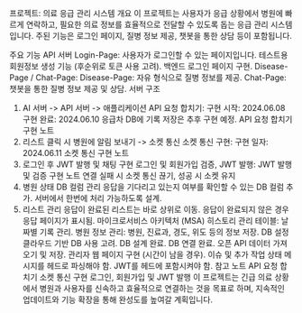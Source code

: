 
프로젝트: 의료 응급 관리 시스템
개요
이 프로젝트는 사용자가 응급 상황에서 병원에 빠르게 연락하고, 필요한 의료 정보를 효율적으로 전달할 수 있도록 돕는 응급 관리 시스템입니다. 주된 기능은 로그인 페이지, 질병 정보 제공, 챗봇을 통한 상담 등이 포함됩니다.

주요 기능
API 서버
Login-Page:
사용자가 로그인할 수 있는 페이지입니다.
테스트용 회원정보 생성 기능 (후순위로 토큰 사용 고려).
백엔드 로그인 페이지 구현.
Disease-Page / Chat-Page:
Disease-Page: 자유 형식으로 질병 정보를 제공.
Chat-Page: 챗봇을 통한 질병 정보 제공 및 상담.
서버 구조
1. AI 서버 -> API 서버 -> 애플리케이션
API 요청 합치기:
구현 시작: 2024.06.08
구현 완료: 2024.06.10
응급차 DB에 기록 저장은 추후 구현 예정.
API 요청 합치기 구현 노트
2. 리스트 클릭 시 병원에 알림 보내기 -> 소켓 통신
소켓 통신 구현:
구현 일자: 2024.06.11
소켓 통신 구현 노트
3. 로그인 후 JWT 발행 및 채팅 구현
로그인 및 회원가입 검증, JWT 발행:
JWT 발행 및 검증 구현 노트
연결 실패 시 소켓 통신 끊기, 성공 시 소켓 유지
4. 병원 상태 DB 컬럼 관리
응답을 기다리고 있는지 여부를 확인할 수 있는 DB 컬럼 추가.
서버에서 한번에 처리 가능하도록 설계.
5. 리스트 관리
응답이 완료된 리스트는 바로 상위로 이동.
응답이 완료되지 않은 경우 응답 페이지가 표시됨.
마이크로서비스 아키텍처 (MSA)
히스토리 관리 테이블: 날짜별 기록 관리.
병원 정보 관리: 병원, 진료과, 경도, 위도 등의 정보 저장.
DB 설정
클라우드 기반 DB 사용 고려.
DB 설계 완료.
DB 연결 완료.
오픈 API 데이터 가져오기 및 저장.
관리자 웹 페이지 구현 (시간이 남을 경우).
이슈 및 추가 작업
상태 메시지를 헤드로 파싱해야 함.
JWT를 헤드에 포함시켜야 함.
참고 노트
API 요청 합치기
소켓 통신 구현
로그인, 회원가입 및 JWT 발행
이 프로젝트는 긴급 의료 상황에서 병원과 사용자를 신속하고 효율적으로 연결하는 것을 목표로 하며, 지속적인 업데이트와 기능 확장을 통해 완성도를 높여갈 계획입니다.
